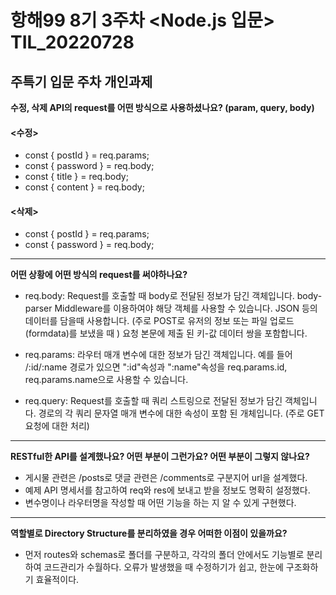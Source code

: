 # 항해99 8기 3주차 <Node.js 입문> TIL_20220728 #
## 주특기 입문 주차 개인과제 ##
**수정, 삭제 API의 request를 어떤 방식으로 사용하셨나요? (param, query, body)**
#### <수정> #### 
- const { postId } = req.params;
- const { password } = req.body;
- const { title } = req.body;
- const { content } = req.body;

#### <삭제> ####
- const { postId } = req.params;
- const { password } = req.body;
---
**어떤 상황에 어떤 방식의 request를 써야하나요?**
- req.body: Request를 호출할 때 body로 전달된 정보가 담긴 객체입니다.
body-parser Middleware를 이용하여야 해당 객체를 사용할 수 있습니다.
JSON 등의 데이터를 담을때 사용합니다. (주로 POST로 유저의 정보 또는 파일 업로드(formdata)를 보냈을 때 )
요청 본문에 제출 된 키-값 데이터 쌍을 포함합니다.

- req.params: 라우터 매개 변수에 대한 정보가 담긴 객체입니다. 
예를 들어 /:id/:name 경로가 있으면 ":id"속성과 ":name"속성을 req.params.id, req.params.name으로 사용할 수 있습니다.

- req.query: Request를 호출할 때 쿼리 스트링으로 전달된 정보가 담긴 객체입니다.
 경로의 각 쿼리 문자열 매개 변수에 대한 속성이 포함 된 개체입니다. (주로 GET 요청에 대한 처리)
 ---
 **RESTful한 API를 설계했나요? 어떤 부분이 그런가요? 어떤 부분이 그렇지 않나요?**
- 게시물 관련은 /posts로 댓글 관련은 /comments로 구분지어 url을 설계했다.
- 예제 API 명세서를 참고하여 req와 res에 보내고 받을 정보도 명확히 설정했다.
- 변수명이나 라우터명을 작성할 때 어떤 기능을 하는 지 알 수 있게 구현했다.
---
**역할별로 Directory Structure를 분리하였을 경우 어떠한 이점이 있을까요?**
- 먼저 routes와 schemas로 폴더를 구분하고, 각각의 폴더 안에서도 기능별로 분리하여 
코드관리가 수월하다. 오류가 발생했을 때 수정하기가 쉽고, 한눈에 구조화하기 효율적이다. 
